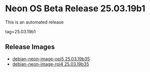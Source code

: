 # Neon OS Beta Release 25.03.19b1
This is an automated release

tag=25.03.19b1

## Release Images
- [debian-neon-image-opi5 25.03.19b35](https://download.neonaiservices.com/neon_os/core/rpi4/dev/debian-neon-image-rpi4_2025-03-19_00_15.img.xz)
- [debian-neon-image-rpi4 25.03.19b35](https://download.neonaiservices.com/neon_os/core/rpi4/dev/debian-neon-image-rpi4_2025-03-19_00_15.img.xz)
